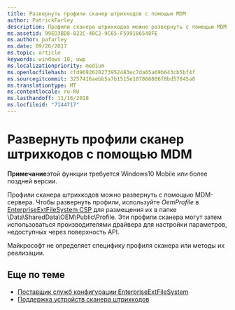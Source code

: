```yaml
---
title: Развернуть профили сканер штрихкодов с помощью MDM
author: PatrickFarley
description: Профили сканера штрихкодов можно развернуть с помощью MDM-сервера.
ms.assetid: 99ED3BD8-022C-40C2-9C65-F599186548FE
ms.author: pafarley
ms.date: 09/26/2017
ms.topic: article
keywords: windows 10, uwp
ms.localizationpriority: medium
ms.openlocfilehash: cfd9692620273952483ec7da65a69b643cb5bf4f
ms.sourcegitcommit: 3257416aebb5a7b1515e107866806f8bd57845a8
ms.translationtype: MT
ms.contentlocale: ru-RU
ms.lasthandoff: 11/16/2018
ms.locfileid: "7144717"
---
```

# <a name="deploy-barcode-scanner-profiles-with-mdm"></a>Развернуть профили сканер штрихкодов с помощью MDM

**Примечание**этой функции требуется Windows10 Mobile или более поздней версии.

Профили сканера штрихкодов можно развернуть с помощью MDM-сервера. Чтобы развернуть профили, используйте *OemProfile* в [EnterpriseExtFileSystem CSP](https://msdn.microsoft.com/library/windows/hardware/mt157025) для размещения их в папке \\Data\\SharedData\\OEM\\Public\\Profile. Эти профили сканера могут затем использоваться производителями драйвера для настройки параметров, недоступных через поверхность API.

Майкрософт не определяет специфику профиля сканера или методы их реализации.

## <a name="related-topics"></a>Еще по теме
- [Поставщик служб конфигурации EnterpriseExtFileSystem](https://msdn.microsoft.com/library/windows/hardware/mt157025)
- [Поддержка устройств сканера штрихкодов](https://docs.microsoft.com/en-us/windows/uwp/devices-sensors/pos-device-support#barcode-scanner)